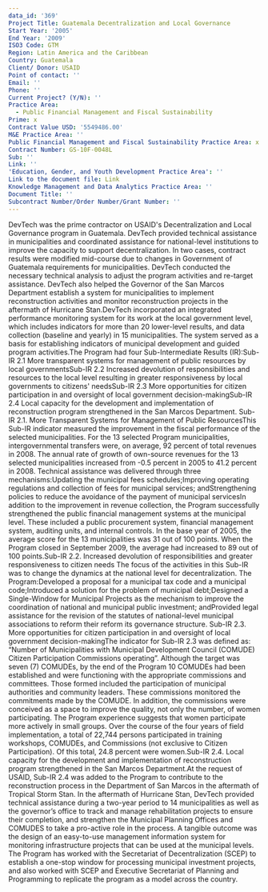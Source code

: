 ```yaml
---
data_id: '369'
Project Title: Guatemala Decentralization and Local Governance
Start Year: '2005'
End Year: '2009'
ISO3 Code: GTM
Region: Latin America and the Caribbean
Country: Guatemala
Client/ Donor: USAID
Point of contact: ''
Email: ''
Phone: ''
Current Project? (Y/N): ''
Practice Area:
  - Public Financial Management and Fiscal Sustainability
Prime: x
Contract Value USD: '5549486.00'
M&E Practice Area: ''
Public Financial Management and Fiscal Sustainability Practice Area: x
Contract Number: GS-10F-0048L
Sub: ''
Link: ''
'Education, Gender, and Youth Development Practice Area': ''
Link to the document file: Link
Knowledge Management and Data Analytics Practice Area: ''
Document Title: ''
Subcontract Number/Order Number/Grant Number: ''
---
```

DevTech was the prime contractor on USAID's Decentralization and Local Governance program in Guatemala. DevTech provided technical assistance in municipalities and coordinated assistance for national-level institutions to improve the capacity to support decentralization. In two cases, contract results were modified mid-course due to changes in Government of Guatemala requirements for municipalities. DevTech conducted the necessary technical analysis to adjust the program activities and re-target assistance. DevTech also helped the Governor of the San Marcos Department establish a system for municipalities to implement reconstruction activities and monitor reconstruction projects in the aftermath of Hurricane Stan.DevTech incorporated an integrated performance monitoring system for its work at the local government level, which includes indicators for more than 20 lower-level results, and data collection (baseline and yearly) in 15 municipalities. The system served as a basis for establishing indicators of municipal development and guided program activities.The Program had four Sub-Intermediate Results (IR):Sub-IR 2.1 More transparent systems for management of public resources by local governmentsSub-IR 2.2 Increased devolution of responsibilities and resources to the local level resulting in greater responsiveness by local governments to citizens' needsSub-IR 2.3 More opportunities for citizen participation in and oversight of local government decision-makingSub-IR 2.4 Local capacity for the development and implementation of reconstruction program strengthened in the San Marcos Department.  Sub-IR 2.1. More Transparent Systems for Management of Public ResourcesThis Sub-IR indicator measured the improvement in the fiscal performance of the selected municipalities. For the 13 selected Program municipalities, intergovernmental transfers were, on average, 92 percent of total revenues in 2008. The annual rate of growth of own-source revenues for the 13 selected municipalities increased from -0.5 percent in 2005 to 41.2 percent in 2008. Technical assistance was delivered through three mechanisms:Updating the municipal fees schedules;Improving operating regulations and collection of fees for municipal services; andStrengthening policies to reduce the avoidance of the payment of municipal servicesIn addition to the improvement in revenue collection, the Program successfully strengthened the public financial management systems at the municipal level. These included a public procurement system, financial management system, auditing units, and internal controls. In the base year of 2005, the average score for the 13 municipalities was 31 out of 100 points. When the Program closed in September 2009, the average had increased to 89 out of 100 points.Sub-IR 2.2. Increased devolution of responsibilities and greater responsiveness to citizen needs The focus of the activities in this Sub-IR was to change the dynamics at the national level for decentralization. The Program:Developed a proposal for a municipal tax code and a municipal code;Introduced a solution for the problem of municipal debt;Designed a Single-Window for Municipal Projects as the mechanism to improve the coordination of national and municipal public investment; andProvided legal assistance for the revision of the statutes of national-level municipal associations to reform their reform its governance structure. Sub-IR 2.3. More opportunities for citizen participation in and oversight of local government decision-makingThe indicator for Sub-IR 2.3 was defined as: “Number of Municipalities with Municipal Development Council (COMUDE) Citizen Participation Commissions operating”. Although the target was seven (7) COMUDEs, by the end of the Program 10 COMUDEs had been established and were functioning with the appropriate commissions and committees. Those formed included the participation of municipal authorities and community leaders. These commissions monitored the commitments made by the COMUDE. In addition, the commissions were conceived as a space to improve the quality, not only the number, of women participating. The Program experience suggests that women participate more actively in small groups. Over the course of the four years of field implementation, a total of 22,744 persons participated in training workshops, COMUDEs, and Commissions (not exclusive to Citizen Participation). Of this total, 24.8 percent were women.Sub-IR 2.4. Local capacity for the development and implementation of reconstruction program strengthened in the San Marcos Department.At the request of USAID, Sub-IR 2.4 was added to the Program to contribute to the reconstruction process in the Department of San Marcos in the aftermath of Tropical Storm Stan. In the aftermath of Hurricane Stan, DevTech provided technical assistance during a two-year period to 14 municipalities as well as the governor’s office to track and manage rehabilitation projects to ensure their completion, and strengthen the Municipal Planning Offices and COMUDES to take a pro-active role in the process. A tangible outcome was the design of an easy-to-use management information system for monitoring infrastructure projects that can be used at the municipal levels. The Program has worked with the Secretariat of Decentralization (SCEP) to establish a one-stop window for processing municipal investment projects, and also worked with SCEP and Executive Secretariat of Planning and Programming to replicate the program as a model across the country.
